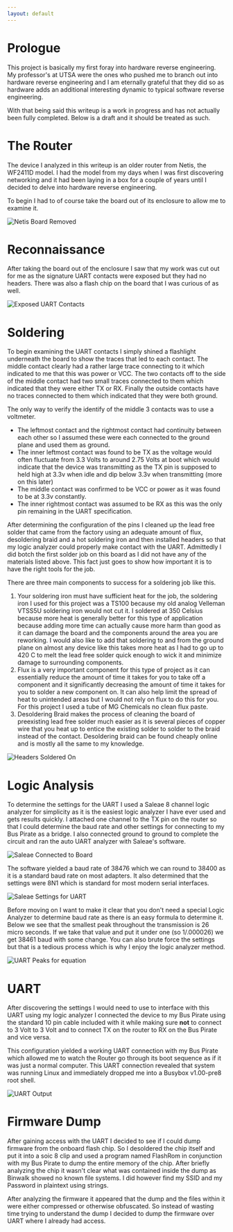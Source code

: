 ```yaml
---
layout: default
---
```

<title>Reversing Netis</title>

# Prologue

This project is basically my first foray into hardware reverse engineering. My professor's at UTSA were the ones who pushed me to branch out into hardware reverse engineering and I am eternally grateful that they did so as hardware adds an additional interesting dynamic to typical software reverse engineering.

With that being said this writeup is a work in progress and has not actually been fully completed. Below is a draft and it should be treated as such.

# The Router

The device I analyzed in this writeup is an older router from Netis, the WF2411D model. I had the model from my days when I was first discovering networking and it had been laying in a box for a couple of years until I decided to delve into hardware reverse engineering.

To begin I had to of course take the board out of its enclosure to allow me to examine it.

![Netis Board Removed](pics/1.jpg)

# Reconnaissance

After taking the board out of the enclosure I saw that my work was cut out for me as the signature UART contacts were exposed but they had no headers. There was also a flash chip on the board that I was curious of as well.

![Exposed UART Contacts](pics/2.jpg)

[//]: # (Take a better picture)

# Soldering

To begin examining the UART contacts I simply shined a flashlight underneath the board to show the traces that led to each contact. The middle contact clearly had a rather large trace connecting to it which indicated to me that this was power or VCC. The two contacts off to the side of the middle contact had two small traces connected to them which indicated that they were either TX or RX. Finally the outside contacts have no traces connected to them which indicated that they were both ground.

The only way to verify the identify of the middle 3 contacts was to use a voltmeter.

* The leftmost contact and the rightmost contact had continuity between each other so I assumed these were each connected to the ground plane and used them as ground.
* The inner leftmost contact was found to be TX as the voltage would often fluctuate from 3.3 Volts to around 2.75 Volts at boot which would indicate that the device was transmitting as the TX pin is supposed to held high at 3.3v when idle and dip below 3.3v when transmitting (more on this later)
* The middle contact was confirmed to be VCC or power as it was found to be at 3.3v constantly.
* The inner rightmost contact was assumed to be RX as this was the only pin remaining in the UART specification.

After determining the configuration of the pins I cleaned up the lead free solder that came from the factory using an adequate amount of flux, desoldering braid and a hot soldering iron and then installed headers so that my logic analyzer could properly make contact with the UART. Admittedly I did botch the first solder job on this board as I did not have any of the materials listed above. This fact just goes to show how important it is to have the right tools for the job.

There are three main components to success for a soldering job like this.

1. Your soldering iron must have sufficient heat for the job, the soldering iron I used for this project was a TS100 because my old analog Velleman VTSS5U soldering iron would not cut it. I soldered at 350 Celsius because more heat is generally better for this type of application because adding more time can actually cause more harm than good as it can damage the board and the components around the area you are reworking. I would also like to add that soldering to and from the ground plane on almost any device like this takes more heat as I had to go up to 420 C to melt the lead free solder quick enough to wick it and minimize damage to surrounding components.
2. Flux is a very important component for this type of project as it can essentially reduce the amount of time it takes for you to take off a component and it significantly decreasing the amount of time it takes for you to solder a new component on. It can also help limit the spread of heat to unintended areas but I would not rely on flux to do this for you. For this project I used a tube of MG Chemicals no clean flux paste.
3. Desoldering Braid makes the process of cleaning the board of preexisting lead free solder much easier as it is several pieces of copper wire that you heat up to entice the existing solder to solder to the braid instead of the contact. Desoldering braid can be found cheaply online and is mostly all the same to my knowledge.

![Headers Soldered On](pics/3.jpg)

[//]: # (Take a better picture)

# Logic Analysis

To determine the settings for the UART I used a Saleae 8 channel logic analyzer for simplicity as it is the easiest logic analyzer I have ever used and gets results quickly. I attached one channel to the TX pin on the router so that I could determine the baud rate and other settings for connecting to my Bus Pirate as a bridge. I also connected ground to ground to complete the circuit and ran the auto UART analyzer with Saleae's software.

![Saleae Connected to Board](pics/5.jpg)

The software yielded a baud rate of 38476 which we can round to 38400 as it is a standard baud rate on most adapters. It also determined that the settings were 8N1 which is standard for most modern serial interfaces.

![Saleae Settings for UART](pics/6.png)

Before moving on I want to make it clear that you don't need a special Logic Analyzer to determine baud rate as there is an easy formula to determine it. Below we see that the smallest peak throughout the transmission is 26 micro seconds. If we take that value and put it under one (so 1/.000026) we get 38461 baud with some change. You can also brute force the settings but that is a tedious process which is why I enjoy the logic analyzer method.

![UART Peaks for equation](pics/7.png)

# UART

After discovering the settings I would need to use to interface with this UART using my logic analyzer I connected the device to my Bus Pirate using the standard 10 pin cable included with it while making sure **not** to connect to 3 Volt to 3 Volt and to connect TX on the router to RX on the Bus Pirate and vice versa.

This configuration yielded a working UART connection with my Bus Pirate which allowed me to watch the Router go through its boot sequence as if it was just a normal computer. This UART connection revealed that system was running Linux and immediately dropped me into a Busybox v1.00-pre8 root shell.

![UART Output](pics/4.jpg)

[//]: # (Take a better picture)

# Firmware Dump

After gaining access with the UART I decided to see if I could dump firmware from the onboard flash chip. So I desoldered the chip itself and put it into a soic 8 clip and used a program named FlashRom in conjunction with my Bus Pirate to dump the entire memory of the chip. After briefly analyzing the chip it wasn't clear what was contained inside the dump as Binwalk showed no known file systems. I did however find my SSID and my Password in plaintext using strings.

After analyzing the firmware it appeared that the dump and the files within it were either compressed or otherwise obfuscated. So instead of wasting time trying to understand the dump I decided to dump the firmware over UART where I already had access.
